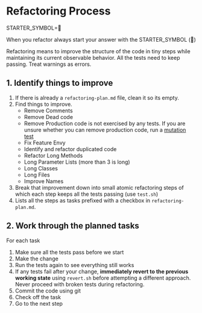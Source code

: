 # Refactoring Process

STARTER_SYMBOL=🧹

When you refactor always start your answer with the STARTER_SYMBOL (🧹)

Refactoring means to improve the structure of the code in tiny steps while maintaining its current observable behavior. All the tests need to keep passing. Treat warnings as errors.

## 1. Identify things to improve
1. If there is already a `refactoring-plan.md` file, clean it so its empty.
1. Find things to improve.
    - Remove Comments
    - Remove Dead code
    - Remove Production code is not exercised by any tests. If you are unsure whether you can remove production code, run a [mutation test](./mutation-test.md)
    - Fix Feature Envy
    - Identify and refactor duplicated code
    - Refactor Long Methods
    - Long Parameter Lists (more than 3 is long)
    - Long Classes
    - Long Files
    - Improve Names
1. Break that improvement down into small atomic refactoring steps of which each step keeps all the tests passing (use `test.sh`)
1. Lists all the steps as tasks prefixed with a checkbox in `refactoring-plan.md`.

## 2. Work through the planned tasks
For each task
1. Make sure all the tests pass before we start
1. Make the change
1. Run the tests again to see everything still works
1. If any tests fail after your change, **immediately revert to the previous working state** using `revert.sh` before attempting a different approach. Never proceed with broken tests during refactoring.
1. Commit the code using git
1. Check off the task
1. Go to the next step
